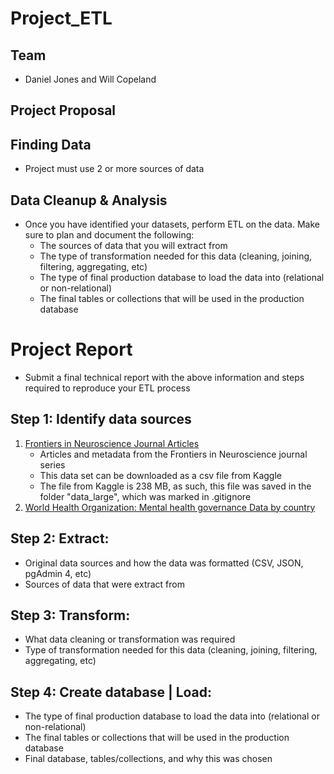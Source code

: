# Project_ETL

## Team
- Daniel Jones and Will Copeland

## Project Proposal

## Finding Data
  - Project must use 2 or more sources of data

## Data Cleanup & Analysis
  - Once you have identified your datasets, perform ETL on the data. Make sure to plan and document the following:
      - The sources of data that you will extract from
      - The type of transformation needed for this data (cleaning, joining, filtering, aggregating, etc)
      - The type of final production database to load the data into (relational or non-relational)
      - The final tables or collections that will be used in the production database


# Project Report
  - Submit a final technical report with the above information and steps required to reproduce your ETL process

## Step 1: Identify data sources
  1. [Frontiers in Neuroscience Journal Articles](https://www.kaggle.com/markoarezina/frontiers-in-neuroscience-articles)
      - Articles and metadata from the Frontiers in Neuroscience journal series
      - This data set can be downloaded as a csv file from Kaggle
      - The file from Kaggle is 238 MB, as such, this file was saved in the folder "data_large", which was marked in .gitignore
  2. [World Health Organization: Mental health governance Data by country](http://apps.who.int/gho/data/node.main.MHPOLFIN?lang=en)

## Step 2: Extract: 
  - Original data sources and how the data was formatted (CSV, JSON, pgAdmin 4, etc)
  - Sources of data that were extract from


## Step 3: Transform:
  - What data cleaning or transformation was required
  - Type of transformation needed for this data (cleaning, joining, filtering, aggregating, etc)
  

## Step 4: Create database | Load:
  - The type of final production database to load the data into (relational or non-relational)
  - The final tables or collections that will be used in the production database
  - Final database, tables/collections, and why this was chosen
